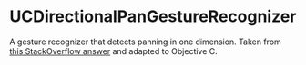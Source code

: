 # UCDirectionalPanGestureRecognizer
A gesture recognizer that detects panning in one dimension.  Taken from [this StackOverflow answer](http://stackoverflow.com/questions/7100884/uipangesturerecognizer-only-vertical-or-horizontal) and adapted to Objective C.

